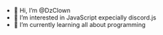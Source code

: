 - 👋 Hi, I’m @DzClown
- 👀 I’m interested in JavaScript expecially discord.js
- 🌱 I’m currently learning all about programming

<!---
DzClown/DzClown is a ✨ special ✨ repository because its `README.md` (this file) appears on your GitHub profile.
You can click the Preview link to take a look at your changes.
--->

